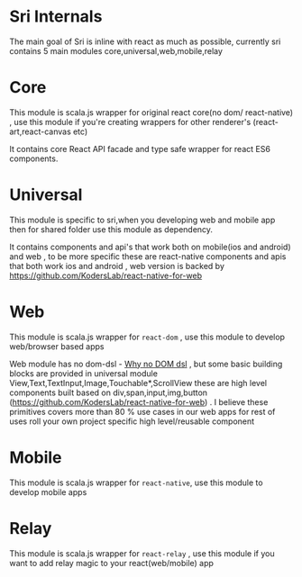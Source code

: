 # Sri Internals

The main goal of Sri is inline with react as much as possible, currently sri contains 5 main modules core,universal,web,mobile,relay


# Core

This module is scala.js wrapper for original react core(no dom/ react-native) , use this module if you're creating wrappers for other renderer's (react-art,react-canvas etc)

It contains core React API facade and type safe wrapper for react ES6 components. 

# Universal

This module is specific to sri,when you developing web and mobile app then for shared folder use this module as dependency.
     
It contains components and api's that work both on mobile(ios and android) and web , to be more specific these are react-native components and apis that both work ios and android , web version is backed by https://github.com/KodersLab/react-native-for-web
     
    
# Web 
     
This module is scala.js wrapper for `react-dom` , use this module to develop web/browser based apps

Web module has no dom-dsl - [Why no DOM dsl](WhyNoDOMDSL.md) , but some basic building blocks are provided in universal module View,Text,TextInput,Image,Touchable*,ScrollView these are high level components built based on div,span,input,img,button (https://github.com/KodersLab/react-native-for-web) . I believe these primitives covers more than 80 % use cases in our web apps for rest of uses roll your own project specific high level/reusable component
      
# Mobile

This module is scala.js wrapper for `react-native`, use this module to develop mobile apps


# Relay

This module is scala.js wrapper for `react-relay` , use this module if you want to add relay magic to your react(web/mobile) app